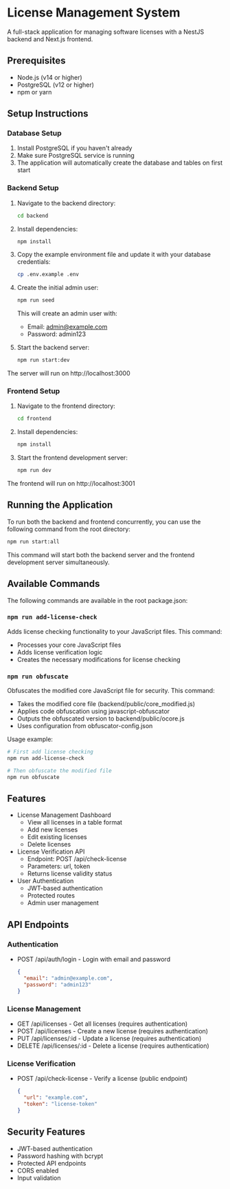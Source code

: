 # License Management System

A full-stack application for managing software licenses with a NestJS backend and Next.js frontend.

## Prerequisites

- Node.js (v14 or higher)
- PostgreSQL (v12 or higher)
- npm or yarn

## Setup Instructions

### Database Setup

1. Install PostgreSQL if you haven't already
2. Make sure PostgreSQL service is running
3. The application will automatically create the database and tables on first start

### Backend Setup

1. Navigate to the backend directory:
   ```bash
   cd backend
   ```

2. Install dependencies:
   ```bash
   npm install
   ```

3. Copy the example environment file and update it with your database credentials:
   ```bash
   cp .env.example .env
   ```

4. Create the initial admin user:
   ```bash
   npm run seed
   ```
   This will create an admin user with:
   - Email: admin@example.com
   - Password: admin123

5. Start the backend server:
   ```bash
   npm run start:dev
   ```

The server will run on http://localhost:3000

### Frontend Setup

1. Navigate to the frontend directory:
   ```bash
   cd frontend
   ```

2. Install dependencies:
   ```bash
   npm install
   ```

3. Start the frontend development server:
   ```bash
   npm run dev
   ```

The frontend will run on http://localhost:3001

## Running the Application

To run both the backend and frontend concurrently, you can use the following command from the root directory:

```bash
npm run start:all
```

This command will start both the backend server and the frontend development server simultaneously.

## Available Commands

The following commands are available in the root package.json:

### `npm run add-license-check`
Adds license checking functionality to your JavaScript files. This command:
- Processes your core JavaScript files
- Adds license verification logic
- Creates the necessary modifications for license checking

### `npm run obfuscate`
Obfuscates the modified core JavaScript file for security. This command:
- Takes the modified core file (backend/public/core_modified.js)
- Applies code obfuscation using javascript-obfuscator
- Outputs the obfuscated version to backend/public/ocore.js
- Uses configuration from obfuscator-config.json

Usage example:
```bash
# First add license checking
npm run add-license-check

# Then obfuscate the modified file
npm run obfuscate
```

## Features

- License Management Dashboard
  - View all licenses in a table format
  - Add new licenses
  - Edit existing licenses
  - Delete licenses
- License Verification API
  - Endpoint: POST /api/check-license
  - Parameters: url, token
  - Returns license validity status
- User Authentication
  - JWT-based authentication
  - Protected routes
  - Admin user management

## API Endpoints

### Authentication

- POST /api/auth/login - Login with email and password
  ```json
  {
    "email": "admin@example.com",
    "password": "admin123"
  }
  ```

### License Management

- GET /api/licenses - Get all licenses (requires authentication)
- POST /api/licenses - Create a new license (requires authentication)
- PUT /api/licenses/:id - Update a license (requires authentication)
- DELETE /api/licenses/:id - Delete a license (requires authentication)

### License Verification

- POST /api/check-license - Verify a license (public endpoint)
  ```json
  {
    "url": "example.com",
    "token": "license-token"
  }
  ```

## Security Features

- JWT-based authentication
- Password hashing with bcrypt
- Protected API endpoints
- CORS enabled
- Input validation
